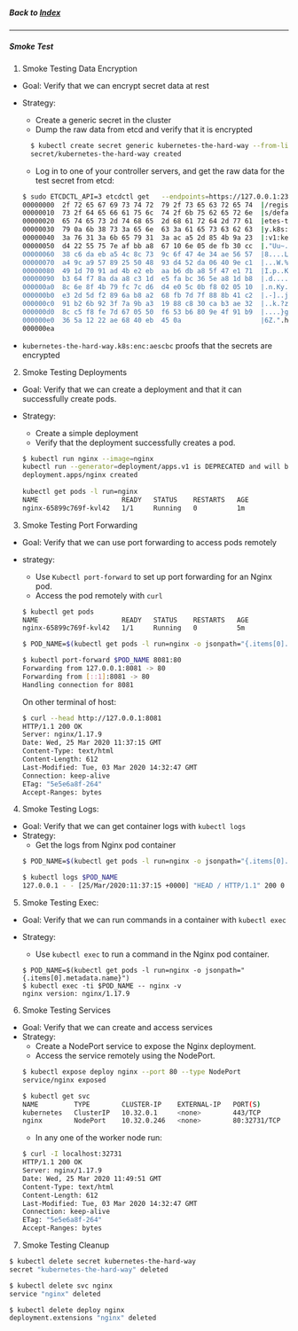 ##### Back to [Index](README.md)

--- 

##### Smoke Test

1. Smoke Testing Data Encryption

- Goal: Verify that we can encrypt secret data at rest

- Strategy:
  - Create a generic secret in the cluster
  - Dump the raw data from etcd and verify that it is encrypted
  
  ```bash
    $ kubectl create secret generic kubernetes-the-hard-way --from-literal="mykey=mydata"
    secret/kubernetes-the-hard-way created
  ```

  - Log in to one of your controller servers, and get the raw data for the test secret from etcd:
  ```bash
  $ sudo ETCDCTL_API=3 etcdctl get   --endpoints=https://127.0.0.1:2379   --cacert=/etc/etcd/ca.pem   --cert=/etc/etcd/kubernetes.pem   --key=/etc/etcd/kubernetes-key.pem  /registry/secrets/default/kubernetes-the-hard-way | hexdump -C
  00000000  2f 72 65 67 69 73 74 72  79 2f 73 65 63 72 65 74  |/registry/secret|
  00000010  73 2f 64 65 66 61 75 6c  74 2f 6b 75 62 65 72 6e  |s/default/kubern|
  00000020  65 74 65 73 2d 74 68 65  2d 68 61 72 64 2d 77 61  |etes-the-hard-wa|
  00000030  79 0a 6b 38 73 3a 65 6e  63 3a 61 65 73 63 62 63  |y.k8s:enc:aescbc|
  00000040  3a 76 31 3a 6b 65 79 31  3a ac a5 2d 85 4b 9a 23  |:v1:key1:..-.K.#|
  00000050  d4 22 55 75 7e af bb a8  67 10 6e 05 de fb 30 cc  |."Uu~...g.n...0.|
  00000060  38 c6 da eb a5 4c 8c 73  9c 6f 47 4e 34 ae 56 57  |8....L.s.oGN4.VW|
  00000070  a4 9c a9 57 89 25 50 48  93 d4 52 da 06 40 9e c1  |...W.%PH..R..@..|
  00000080  49 1d 70 91 ad 4b e2 eb  aa b6 db a8 5f 47 e1 71  |I.p..K......_G.q|
  00000090  b3 64 f7 8a da a8 c3 1d  e5 fa bc 36 5e a8 1d b8  |.d.........6^...|
  000000a0  8c 6e 8f 4b 79 fc 7c d6  d4 e0 5c 0b f8 02 05 10  |.n.Ky.|...\.....|
  000000b0  e3 2d 5d f2 89 6a b8 a2  68 fb 7d 7f 88 8b 41 c2  |.-]..j..h.}...A.|
  000000c0  91 b2 6b 92 3f 7a 9b a3  19 88 c8 30 ca b3 ae 32  |..k.?z.....0...2|
  000000d0  8c c5 f8 fe 7d 67 05 50  f6 53 b6 80 9e 4f 91 b9  |....}g.P.S...O..|
  000000e0  36 5a 12 22 ae 68 40 eb  45 0a                    |6Z.".h@.E.|
  000000ea

  ```        

- `kubernetes-the-hard-way.k8s:enc:aescbc` proofs that the secrets are encrypted


2. Smoke Testing Deployments

- Goal: Verify that we can create a deployment and that it can successfully create pods.
- Strategy:
  - Create a simple deployment
  - Verify that the deployment successfully creates a pod.
  
  ```bash
  $ kubectl run nginx --image=nginx
  kubectl run --generator=deployment/apps.v1 is DEPRECATED and will be removed in a future version. Use kubectl run --generator=run-pod/v1 or kubectl create instead.
  deployment.apps/nginx created
 
  kubectl get pods -l run=nginx
  NAME                     READY   STATUS    RESTARTS   AGE
  nginx-65899c769f-kvl42   1/1     Running   0          1m
  ```
  
3. Smoke Testing Port Forwarding

- Goal: Verify that we can use port forwarding to access pods remotely
- strategy:
  - Use `Kubectl port-forward` to set up port forwarding for an Nginx pod.
  - Access the pod remotely with `curl`
  ```bash
  $ kubectl get pods
  NAME                     READY   STATUS    RESTARTS   AGE
  nginx-65899c769f-kvl42   1/1     Running   0          5m

  $ POD_NAME=$(kubectl get pods -l run=nginx -o jsonpath="{.items[0].metadata.name}")
  
  $ kubectl port-forward $POD_NAME 8081:80
  Forwarding from 127.0.0.1:8081 -> 80
  Forwarding from [::1]:8081 -> 80
  Handling connection for 8081

  ```
  
  On other terminal of host:
  ```bash
  $ curl --head http://127.0.0.1:8081
  HTTP/1.1 200 OK
  Server: nginx/1.17.9
  Date: Wed, 25 Mar 2020 11:37:15 GMT
  Content-Type: text/html
  Content-Length: 612
  Last-Modified: Tue, 03 Mar 2020 14:32:47 GMT
  Connection: keep-alive
  ETag: "5e5e6a8f-264"
  Accept-Ranges: bytes

  ```
  
4. Smoke Testing Logs:
- Goal: Verify that we can get container logs with `kubectl logs`
- Strategy:
  - Get the logs from Nginx pod container
  ```bash
  $ POD_NAME=$(kubectl get pods -l run=nginx -o jsonpath="{.items[0].metadata.name}")

  $ kubectl logs $POD_NAME
  127.0.0.1 - - [25/Mar/2020:11:37:15 +0000] "HEAD / HTTP/1.1" 200 0 "-" "curl/7.58.0" "-"
  ```  
  
5. Smoke Testing Exec:
- Goal:  Verify that we can run commands in a container with `kubectl exec`
- Strategy:
  - Use `kubectl exec` to run a command in the Nginx pod container.
  
  ```bsah
  $ POD_NAME=$(kubectl get pods -l run=nginx -o jsonpath="{.items[0].metadata.name}")
  $ kubectl exec -ti $POD_NAME -- nginx -v
  nginx version: nginx/1.17.9
  ```
  
6. Smoke Testing Services
- Goal: Verify that we can create and access services
- Strategy:
  - Create a NodePort service to expose the Nginx deployment.
  - Access the service remotely using the NodePort.
  ```bash
  $ kubectl expose deploy nginx --port 80 --type NodePort
  service/nginx exposed

  $ kubectl get svc
  NAME         TYPE        CLUSTER-IP    EXTERNAL-IP   PORT(S)        AGE
  kubernetes   ClusterIP   10.32.0.1     <none>        443/TCP        5d
  nginx        NodePort    10.32.0.246   <none>        80:32731/TCP   33s
  ```
  - In any one of the worker node run:
  ```bash
  $ curl -I localhost:32731
  HTTP/1.1 200 OK
  Server: nginx/1.17.9
  Date: Wed, 25 Mar 2020 11:49:51 GMT
  Content-Type: text/html
  Content-Length: 612
  Last-Modified: Tue, 03 Mar 2020 14:32:47 GMT
  Connection: keep-alive
  ETag: "5e5e6a8f-264"
  Accept-Ranges: bytes
  ```
  
7. Smoke Testing Cleanup
```bash
$ kubectl delete secret kubernetes-the-hard-way
secret "kubernetes-the-hard-way" deleted

$ kubectl delete svc nginx
service "nginx" deleted

$ kubectl delete deploy nginx
deployment.extensions "nginx" deleted
```